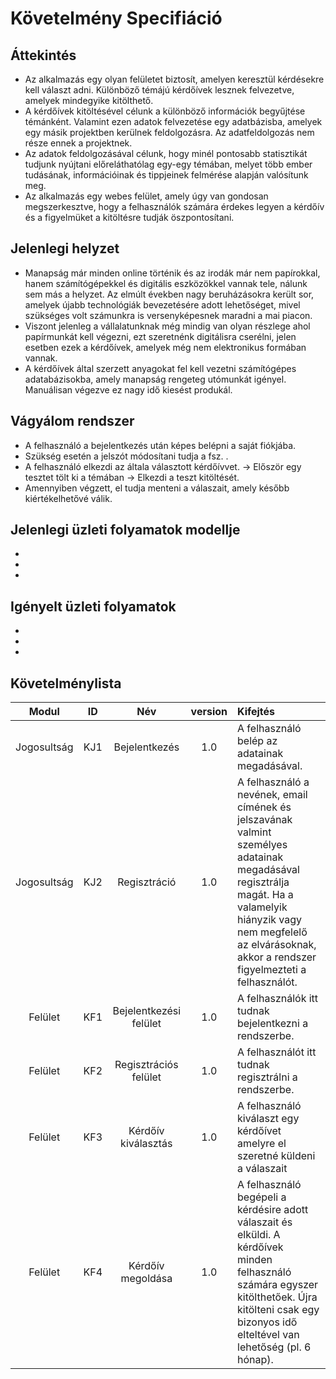 Követelmény Specifiáció
========================

Áttekintés
-----------
- Az alkalmazás egy olyan felületet biztosít, amelyen keresztül kérdésekre kell választ adni. Különböző témájú kérdőívek lesznek felvezetve, amelyek mindegyike kitölthető.
- A kérdőívek kitöltésével célunk a különböző információk begyűjtése témánként. Valamint ezen adatok felvezetése egy adatbázisba, amelyek egy másik projektben kerülnek feldolgozásra. Az adatfeldolgozás nem része ennek a projektnek.
- Az adatok feldolgozásával célunk, hogy minél pontosabb statisztikát tudjunk nyújtani előreláthatólag egy-egy témában, melyet több ember tudásának, információinak és tippjeinek felmérése alapján valósítunk meg.
- Az alkalmazás egy webes felület, amely úgy van gondosan megszerkesztve, hogy a felhasználók számára érdekes legyen a kérdőív és a figyelmüket a kitöltésre tudják öszpontosítani.

Jelenlegi helyzet
------------------
- Manapság már minden online történik és az irodák már nem papírokkal, hanem számítógépekkel és digitális eszközökkel vannak tele, nálunk sem más a helyzet. Az elmúlt években nagy beruházásokra került sor, amelyek újabb technológiák bevezetésére adott lehetőséget, mivel szükséges volt számunkra is versenyképesnek maradni a mai piacon.
- Viszont jelenleg a vállalatunknak még mindig van olyan részlege ahol papírmunkát kell végezni, ezt szeretnénk digitálisra cserélni, jelen esetben ezek a kérdőívek, amelyek még nem elektronikus formában vannak.
- A kérdőívek által szerzett anyagokat fel kell vezetni számítógépes adatabázisokba, amely manapság rengeteg utómunkát igényel. Manuálisan végezve ez nagy idő kiesést produkál.

Vágyálom rendszer
------------------
- A felhasználó a bejelentkezés után képes belépni a saját fiókjába. 
- Szükség esetén a jelszót módosítani tudja a fsz. .
- A felhasználó elkezdi az általa választott kérdőívvet. -> Először egy tesztet tölt ki a témában -> Elkezdi a teszt kitöltését.
- Amennyiben végzett, el tudja menteni a válaszait, amely később kiértékelhetővé válik.

Jelenlegi üzleti folyamatok modellje
-------------------------------------
- 
- 
- 

Igényelt üzleti folyamatok
---------------------------
- 
- 
- 

Követelménylista
-----------------
| Modul | ID | Név | version | Kifejtés |
| :---: | :---: | :---: | :---: | :--- |
| Jogosultság | KJ1 | Bejelentkezés | 1.0 | A felhasználó belép az adatainak megadásával. |
| Jogosultság | KJ2 | Regisztráció | 1.0 | A felhasználó a nevének, email címének és jelszavának valmint személyes adatainak megadásával regisztrálja magát. Ha a valamelyik hiányzik vagy nem megfelelő az elvárásoknak, akkor a rendszer figyelmezteti a felhasználót.|
| Felület | KF1 | Bejelentkezési felület | 1.0 | A felhasználók itt tudnak bejelentkezni a rendszerbe. |
| Felület | KF2 | Regisztrációs felület | 1.0 | A felhasználót itt tudnak regisztrálni a rendszerbe. |
| Felület | KF3 | Kérdőív kiválasztás | 1.0 | A felhasználó kiválaszt egy kérdőívet amelyre el szeretné küldeni a válaszait |
| Felület | KF4 | Kérdőív megoldása | 1.0 | A felhasználó begépeli a kérdésire adott válaszait és elküldi. A kérdőívek minden felhasználó számára egyszer kitölthetőek. Újra kitölteni csak egy bizonyos idő elteltével van lehetőség (pl. 6 hónap). |
